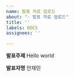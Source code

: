 ```yaml
---
name: 발표 자료 업로드
about: "- 발표 자료 업로드"
title: ''
labels: DOCS
assignees: ''

---
```


**발표주제**
Hello world

**발표자명**
안재민
